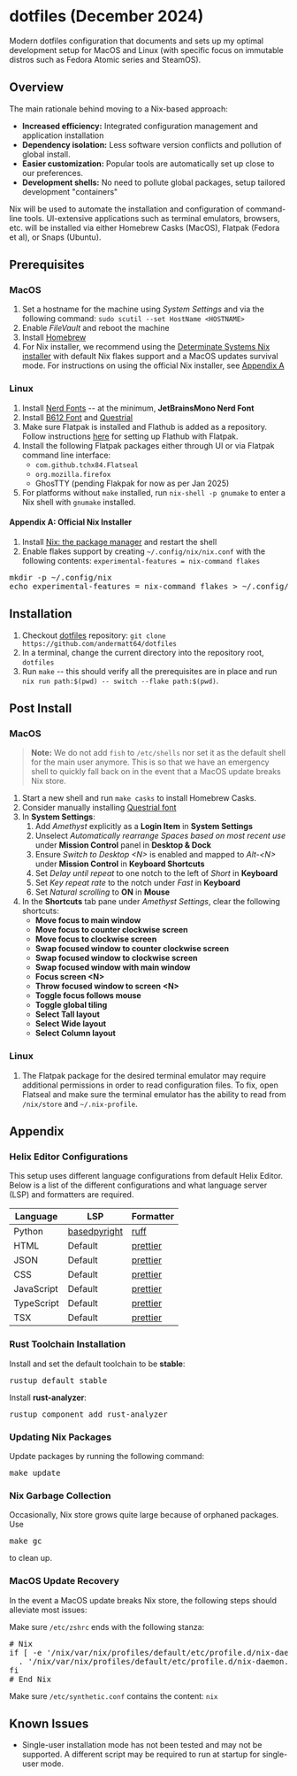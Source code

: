 # dotfiles (December 2024)
Modern dotfiles configuration that documents and sets up my optimal development setup for MacOS and Linux (with specific focus on immutable distros such as Fedora Atomic series and SteamOS).

## Overview
The main rationale behind moving to a Nix-based approach:
* **Increased efficiency:** Integrated configuration management and application installation
* **Dependency isolation:** Less software version conflicts and pollution of global install.
* **Easier customization:** Popular tools are automatically set up close to our preferences.
* **Development shells:** No need to pollute global packages, setup tailored development "containers"

Nix will be used to automate the installation and configuration of command-line tools. UI-extensive applications such as terminal emulators, browsers, etc. will be installed via either Homebrew Casks (MacOS), Flatpak (Fedora et al), or Snaps (Ubuntu).

## Prerequisites
### MacOS
1. Set a hostname for the machine using _System Settings_ and via the following command: `sudo scutil --set HostName <HOSTNAME>`
2. Enable *FileVault* and reboot the machine
3. Install [Homebrew](https://brew.sh)
4. For Nix installer, we recommend using the [Determinate Systems Nix installer](https://determinate.systems/posts/determinate-nix-installer) with default Nix flakes support and a MacOS updates survival mode. For instructions on using the official Nix installer, see [Appendix A](#appendix-a-official-nix-installer)

### Linux
1. Install [Nerd Fonts](https://www.nerdfonts.com/font-downloads) -- at the minimum, **JetBrainsMono Nerd Font**
2. Install [B612 Font](https://fonts.google.com/specimen/B612) and [Questrial](https://fonts.google.com/specimen/Questrial)
3. Make sure Flatpak is installed and Flathub is added as a repository. Follow instructions [here](https://flathub.org/setup) for setting up Flathub with Flatpak.
4. Install the following Flatpak packages either through UI or via Flatpak command line interface:
    * `com.github.tchx84.Flatseal`
    * `org.mozilla.firefox`
    * GhosTTY (pending Flakpak for now as per Jan 2025)
5. For platforms without `make` installed, run `nix-shell -p gnumake` to enter a Nix shell with `gnumake` installed.

#### Appendix A: Official Nix Installer
1. Install [Nix: the package manager](https://nixos.org/download#nix-install-macos) and restart the shell
2. Enable flakes support by creating `~/.config/nix/nix.conf` with the following contents: `experimental-features = nix-command flakes`
<pre>
mkdir -p ~/.config/nix
echo experimental-features = nix-command flakes > ~/.config/nix/nix.conf
</pre>

## Installation
1. Checkout [dotfiles](https://github.com/andermatt64/dotfiles) repository: `git clone https://github.com/andermatt64/dotfiles`
2. In a terminal, change the current directory into the repository root, `dotfiles`
3. Run `make` -- this should verify all the prerequisites are in place and run `nix run path:$(pwd) -- switch --flake path:$(pwd)`. 

## Post Install
### MacOS
> **Note:** We do not add `fish` to `/etc/shells` nor set it as the default shell for the main user anymore. This is so that we have an emergency shell to quickly fall back on in the event that a MacOS update breaks Nix store. 

1. Start a new shell and run `make casks` to install Homebrew Casks.
2. Consider manually installing [Questrial font](https://fonts.google.com/specimen/Questrial)
3. In **System Settings**:
    1. Add *Amethyst* explicitly as a **Login Item** in **System Settings**
    2. Unselect *Automatically rearrange Spaces based on most recent use* under **Mission Control** panel in **Desktop & Dock**
    3. Ensure *Switch to Desktop &lt;N&gt;* is enabled and mapped to *Alt-&lt;N&gt;* under **Mission Control** in **Keyboard Shortcuts** 
    4. Set *Delay until repeat* to one notch to the left of *Short* in **Keyboard**
    5. Set *Key repeat rate* to the notch under *Fast* in **Keyboard**
    6. Set *Natural scrolling* to **ON** in **Mouse**
4. In the **Shortcuts** tab pane under *Amethyst Settings*, clear the following shortcuts:
    * **Move focus to main window**
    * **Move focus to counter clockwise screen**
    * **Move focus to clockwise screen**
    * **Swap focused window to counter clockwise screen**
    * **Swap focused window to clockwise screen**
    * **Swap focused window with main window**
    * **Focus screen &lt;N&gt;**
    * **Throw focused window to screen &lt;N&gt;**
    * **Toggle focus follows mouse**
    * **Toggle global tiling**
    * **Select Tall layout**
    * **Select Wide layout**
    * **Select Column layout**

### Linux
1. The Flatpak package for the desired terminal emulator may require additional permissions in order to read configuration files. To fix, open Flatseal and make sure the terminal emulator has the ability to read from `/nix/store` and `~/.nix-profile`.

## Appendix
### Helix Editor Configurations
This setup uses different language configurations from default Helix Editor. Below is a list of the different configurations and what language server (LSP) and formatters are required.

| Language | LSP | Formatter |
| --- | --- | --- |
| Python | [basedpyright](https://github.com/DetachHead/basedpyright) | [ruff](https://github.com/astral-sh/ruff) |
| HTML | Default | [prettier](https://prettier.io/) |
| JSON | Default | [prettier](https://prettier.io/) |
| CSS | Default | [prettier](https://prettier.io/) |
| JavaScript | Default | [prettier](https://prettier.io/) |
| TypeScript | Default | [prettier](https://prettier.io/) |
| TSX | Default | [prettier](https://prettier.io/) |

### Rust Toolchain Installation
Install and set the default toolchain to be **stable**:
<pre>
rustup default stable
</pre>

Install **rust-analyzer**:
<pre>
rustup component add rust-analyzer
</pre>

### Updating Nix Packages
Update packages by running the following command:
<pre>
make update
</pre>

### Nix Garbage Collection
Occasionally, Nix store grows quite large because of orphaned packages. Use
<pre>
make gc
</pre>
to clean up.

### MacOS Update Recovery
In the event a MacOS update breaks Nix store, the following steps should alleviate most issues:

Make sure `/etc/zshrc` ends with the following stanza:
<pre>
# Nix
if [ -e '/nix/var/nix/profiles/default/etc/profile.d/nix-daemon.sh' ]; then
  . '/nix/var/nix/profiles/default/etc/profile.d/nix-daemon.sh'
fi
# End Nix
</pre>

Make sure `/etc/synthetic.conf` contains the content: `nix`

## Known Issues
* Single-user installation mode has not been tested and may not be supported. A different script may be required to run at startup for single-user mode.
